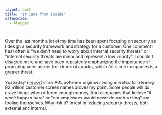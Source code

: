 ```yaml
---
layout: post
title: 'It Came from Inside'
categories:
  - blogger

---
```


Over the last month a lot of my time has been spent focusing on security as I design a security framework and strategy for a customer.  One comment I hear often is "we don't need to worry about internal security threats" or "internal security threats are minor and represent a low priority".  I couldn't disagree more and have been repeatedly emphasizing the importance of protecting ones assets from internal attacks, which for some companies is a greater threat.
<br />
<br />Yesterday's <a href="http://www.eweek.com/article2/0,1759,1616668,00.asp?kc=ewnws062404dtx1k0000599">report</a> of an AOL software engineer being arrested for stealing 92 million customer screen names proves my point.  Some people will do crazy things when offered enough money.  And companies that believe "it won't happen here" or "our employees would never do such a thing" are fooling themselves.  Why risk it?  Invest in reducing security threats, both external and internal.

